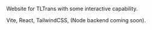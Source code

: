 Website for TLTrans with some interactive capability.

Vite, React, TailwindCSS, (Node backend coming soon).
